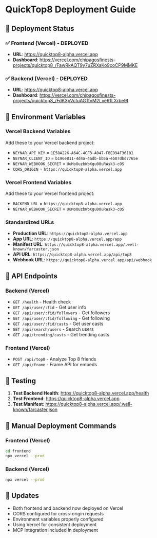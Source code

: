 # QuickTop8 Deployment Guide

## 🚀 Deployment Status

### ✅ Frontend (Vercel) - DEPLOYED
- **URL**: https://quicktop8-alpha.vercel.app
- **Dashboard**: https://vercel.com/chipagosfinests-projects/quicktop8_/FawRkAQT9y7uZRXaKo9coCP9MMKE

### ✅ Backend (Vercel) - DEPLOYED
- **URL**: https://quicktop8-alpha.vercel.app
- **Dashboard**: https://vercel.com/chipagosfinests-projects/quicktop8_/FdK3pVctuAGTtnM2Lxe91LXrbe9t

## 🔧 Environment Variables

### Vercel Backend Variables
Add these to your Vercel backend project:
- `NEYNAR_API_KEY` = `1E58A226-A64C-4CF3-A047-FBED94F36101`
- `NEYNAR_CLIENT_ID` = `b196e811-4d4a-4adb-bb5a-eb07dbd7765e`
- `NEYNAR_WEBHOOK_SECRET` = `UuMoOuzbWbXgu00uRWsk3-cOS`
- `CORS_ORIGIN` = `https://quicktop8-alpha.vercel.app`

### Vercel Frontend Variables
Add these to your Vercel frontend project:
- `BACKEND_URL` = `https://quicktop8-alpha.vercel.app`
- `NEYNAR_WEBHOOK_SECRET` = `UuMoOuzbWbXgu00uRWsk3-cOS`

### Standardized URLs
- **Production URL**: `https://quicktop8-alpha.vercel.app`
- **App URL**: `https://quicktop8-alpha.vercel.app/app`
- **Manifest URL**: `https://quicktop8-alpha.vercel.app/.well-known/farcaster.json`
- **API URL**: `https://quicktop8-alpha.vercel.app/api/top8`
- **Webhook URL**: `https://quicktop8-alpha.vercel.app/api/webhook`

## 🔗 API Endpoints

### Backend (Vercel)
- `GET /health` - Health check
- `GET /api/user/:fid` - Get user info
- `GET /api/user/:fid/followers` - Get followers
- `GET /api/user/:fid/following` - Get following
- `GET /api/user/:fid/casts` - Get user casts
- `GET /api/search/users` - Search users
- `GET /api/trending/casts` - Get trending casts

### Frontend (Vercel)
- `POST /api/top8` - Analyze Top 8 friends
- `GET /api/frame` - Frame API for embeds

## 🧪 Testing

1. **Test Backend Health**: https://quicktop8-alpha.vercel.app/health
2. **Test Frontend**: https://quicktop8-alpha.vercel.app
3. **Test Manifest**: https://quicktop8-alpha.vercel.app/.well-known/farcaster.json

## 📝 Manual Deployment Commands

### Frontend (Vercel)
```bash
cd frontend
npx vercel --prod
```

### Backend (Vercel)
```bash
npx vercel --prod
```

## 🔄 Updates
- Both frontend and backend now deployed on Vercel
- CORS configured for cross-origin requests
- Environment variables properly configured
- Using Vercel for consistent deployment
- MCP integration included in deployment 